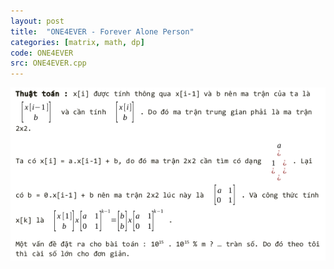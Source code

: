 ```yaml
---
layout: post
title:  "ONE4EVER - Forever Alone Person"
categories: [matrix, math, dp]
code: ONE4EVER
src: ONE4EVER.cpp
---
```


<img src="/static/img/posts/ONE4EVER.png">
